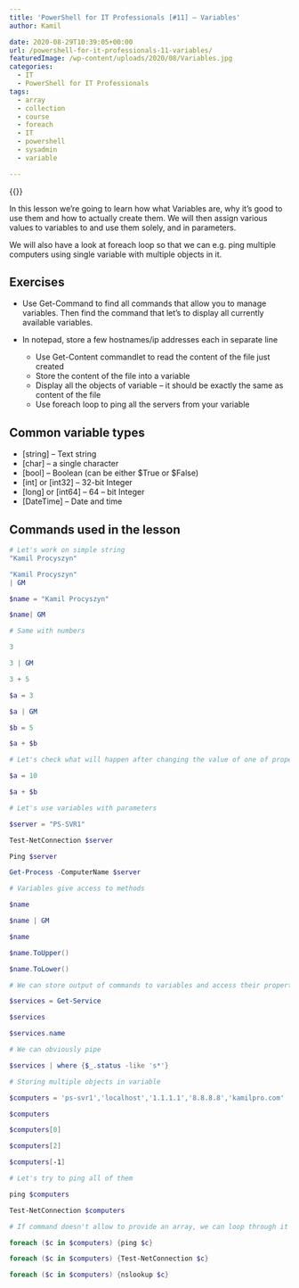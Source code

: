 ```yaml
---
title: 'PowerShell for IT Professionals [#11] – Variables'
author: Kamil

date: 2020-08-29T10:39:05+00:00
url: /powershell-for-it-professionals-11-variables/
featuredImage: /wp-content/uploads/2020/08/Variables.jpg
categories:
  - IT
  - PowerShell for IT Professionals
tags:
  - array
  - collection
  - course
  - foreach
  - IT
  - powershell
  - sysadmin
  - variable

---
```

{{<youtube CfCySkaJDJ0>}}

In this lesson we&#8217;re going to learn how what Variables are, why it&#8217;s good to use them and how to actually create them. We will then assign various values to variables to and use them solely, and in parameters.

We will also have a look at foreach loop so that we can e.g. ping multiple computers using single variable with multiple objects in it.

## Exercises

  * Use Get-Command to find all commands that allow you to manage variables. Then find the command that let&#8217;s to display all currently available variables.

  * In notepad, store a few hostnames/ip addresses each in separate line
      * Use Get-Content commandlet to read the content of the file just created
      * Store the content of the file into a variable
      * Display all the objects of variable &#8211; it should be exactly the same as content of the file
      * Use foreach loop to ping all the servers from your variable

## Common variable types

  * [string] – Text string 
  * [char] – a single character 
  * [bool] – Boolean (can be either $True or $False) 
  * [int] or [int32] – 32-bit Integer 
  * [long] or [int64] – 64 – bit Integer 
  * [DateTime] – Date and time

## Commands used in the lesson

```powershell
# Let's work on simple string
"Kamil Procyszyn" 

"Kamil Procyszyn" 
| GM

$name = "Kamil Procyszyn"

$name| GM

# Same with numbers

3 

3 | GM

3 + 5

$a = 3

$a | GM

$b = 5

$a + $b

# Let's check what will happen after changing the value of one of properties

$a = 10

$a + $b

# Let's use variables with parameters

$server = "PS-SVR1"

Test-NetConnection $server

Ping $server

Get-Process -ComputerName $server

# Variables give access to methods

$name

$name | GM

$name

$name.ToUpper()

$name.ToLower()

# We can store output of commands to variables and access their properties

$services = Get-Service

$services

$services.name

# We can obviously pipe

$services | where {$_.status -like 's*'}

# Storing multiple objects in variable

$computers = 'ps-svr1','localhost','1.1.1.1','8.8.8.8','kamilpro.com'

$computers

$computers[0]

$computers[2]

$computers[-1]

# Let's try to ping all of them

ping $computers

Test-NetConnection $computers

# If command doesn't allow to provide an array, we can loop through it

foreach ($c in $computers) {ping $c}

foreach ($c in $computers) {Test-NetConnection $c}

foreach ($c in $computers) {nslookup $c}
```

